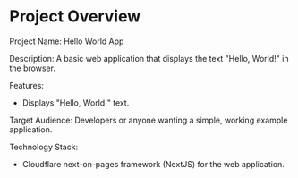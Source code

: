 # Project Overview

Project Name: Hello World App

Description: A basic web application that displays the text "Hello, World!" in the browser.

Features:

*   Displays "Hello, World!" text.

Target Audience: Developers or anyone wanting a simple, working example application.

Technology Stack:

*   Cloudflare next-on-pages framework (NextJS) for the web application.
